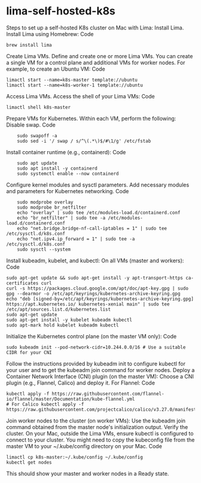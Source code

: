 # lima-self-hosted-k8s

Steps to set up a self-hosted K8s cluster on Mac with Lima:
Install Lima.
Install Lima using Homebrew:
Code

    brew install lima
Create Lima VMs.
Define and create one or more Lima VMs. You can create a single VM for a control plane and additional VMs for worker nodes. For example, to create an Ubuntu VM:
Code

    limactl start --name=k8s-master template://ubuntu
    limactl start --name=k8s-worker-1 template://ubuntu
Access Lima VMs.
Access the shell of your Lima VMs:
Code

    limactl shell k8s-master
Prepare VMs for Kubernetes.
Within each VM, perform the following: Disable swap.
Code

        sudo swapoff -a
        sudo sed -i '/ swap / s/^\(.*\)$/#\1/g' /etc/fstab
Install container runtime (e.g., containerd):
Code

        sudo apt update
        sudo apt install -y containerd
        sudo systemctl enable --now containerd
Configure kernel modules and sysctl parameters.
Add necessary modules and parameters for Kubernetes networking.
Code

        sudo modprobe overlay
        sudo modprobe br_netfilter
        echo "overlay" | sudo tee /etc/modules-load.d/containerd.conf
        echo "br_netfilter" | sudo tee -a /etc/modules-load.d/containerd.conf
        echo "net.bridge.bridge-nf-call-iptables = 1" | sudo tee /etc/sysctl.d/k8s.conf
        echo "net.ipv4.ip_forward = 1" | sudo tee -a /etc/sysctl.d/k8s.conf
        sudo sysctl --system
Install kubeadm, kubelet, and kubectl:
On all VMs (master and workers):
Code

    sudo apt-get update && sudo apt-get install -y apt-transport-https ca-certificates curl
    curl -s https://packages.cloud.google.com/apt/doc/apt-key.gpg | sudo gpg --dearmor -o /etc/apt/keyrings/kubernetes-archive-keyring.gpg
    echo "deb [signed-by=/etc/apt/keyrings/kubernetes-archive-keyring.gpg] https://apt.kubernetes.io/ kubernetes-xenial main" | sudo tee /etc/apt/sources.list.d/kubernetes.list
    sudo apt-get update
    sudo apt-get install -y kubelet kubeadm kubectl
    sudo apt-mark hold kubelet kubeadm kubectl
Initialize the Kubernetes control plane (on the master VM only):
Code

    sudo kubeadm init --pod-network-cidr=10.244.0.0/16 # Use a suitable CIDR for your CNI
Follow the instructions provided by kubeadm init to configure kubectl for your user and to get the kubeadm join command for worker nodes.
Deploy a Container Network Interface (CNI) plugin (on the master VM):
Choose a CNI plugin (e.g., Flannel, Calico) and deploy it. For Flannel:
Code

    kubectl apply -f https://raw.githubusercontent.com/flannel-io/flannel/master/Documentation/kube-flannel.yml
    # For Calico kubectl apply -f https://raw.githubusercontent.com/projectcalico/calico/v3.27.0/manifests/calico.yaml
Join worker nodes to the cluster (on worker VMs):
Use the kubeadm join command obtained from the master node's initialization output. Verify the cluster.
On your Mac, outside the Lima VMs, ensure kubectl is configured to connect to your cluster. You might need to copy the kubeconfig file from the master VM to your ~/.kube/config directory on your Mac.
Code

    limactl cp k8s-master:~/.kube/config ~/.kube/config
    kubectl get nodes
This should show your master and worker nodes in a Ready state.
